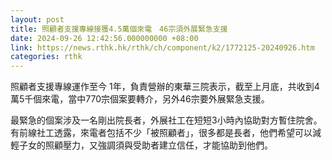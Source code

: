 ```yaml
---
layout: post
title: 照顧者支援專線接獲4.5萬個來電　46宗須外展緊急支援
date: 2024-09-26 12:42:56.000000000 +08:00
link: https://news.rthk.hk/rthk/ch/component/k2/1772125-20240926.htm
categories: rthk
---
```


照顧者支援專線運作至今 1年，負責營辦的東華三院表示，截至上月底，共收到4萬5千個來電，當中770宗個案要轉介，另外46宗要外展緊急支援。

最緊急的個案涉及一名剛出院長者，外展社工在短短3小時內協助對方暫住院舍。有前線社工透露，來電者包括不少「被照顧者」，很多都是長者，他們希望可以減輕子女的照顧壓力，又強調須與受助者建立信任，才能協助到他們。

